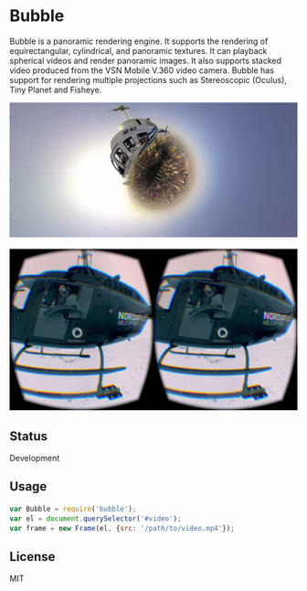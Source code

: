 Bubble
======

Bubble is a panoramic rendering engine. It supports the rendering of
equirectangular, cylindrical, and panoramic textures. It can playback
spherical videos and render panoramic images. It also supports stacked
video produced from the VSN Mobile V.360 video camera. Bubble has support for
rendering multiple projections such as Stereoscopic (Oculus), Tiny Planet and
Fisheye.

![](public/assets/tiny-planet.png)

![](public/assets/oculus.png)

## Status

Development

## Usage

```js
var Bubble = require('bubble');
var el = document.querySelector('#video');
var frame = new Frame(el, {src: '/path/to/video.mp4'});
```

## License

MIT
